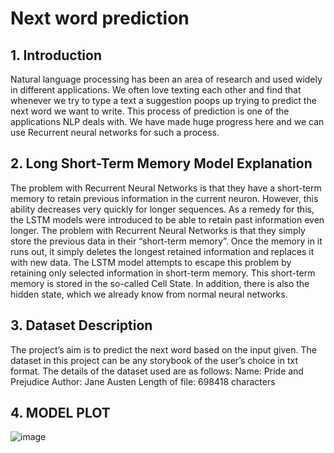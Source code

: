 # Next word prediction

## 1. Introduction
Natural language processing has been an area of research and used widely in different applications. We often love texting each other and find that whenever we try to type a text a suggestion poops up trying to predict the next word we want to write. This process of prediction is one of the applications NLP deals with. We have made huge progress here and we can use Recurrent neural networks for such a process.

## 2. Long Short-Term Memory Model Explanation
The problem with Recurrent Neural Networks is that they have a short-term memory to retain previous information in the current neuron. However, this ability decreases very quickly for longer sequences. As a remedy for this, the LSTM models were introduced to be able to retain past information even longer.
The problem with Recurrent Neural Networks is that they simply store the previous data in their “short-term memory”. Once the memory in it runs out, it simply deletes the longest retained information and replaces it with new data. The LSTM model attempts to escape this problem by retaining only selected information in short-term memory. This short-term memory is stored in the so-called Cell State. In addition, there is also the hidden state, which we already know from normal neural networks.

## 3. Dataset Description
The project’s aim is to predict the next word based on the input given.
The dataset in this project can be any storybook of the user’s choice in txt format. The details of the dataset used are as follows:
Name: Pride and Prejudice
Author: Jane Austen
Length of file: 698418 characters

## 4. MODEL PLOT


![image](https://user-images.githubusercontent.com/96384397/231660638-871d89db-0ab3-4750-b58b-0ebb7e4a0730.png)

